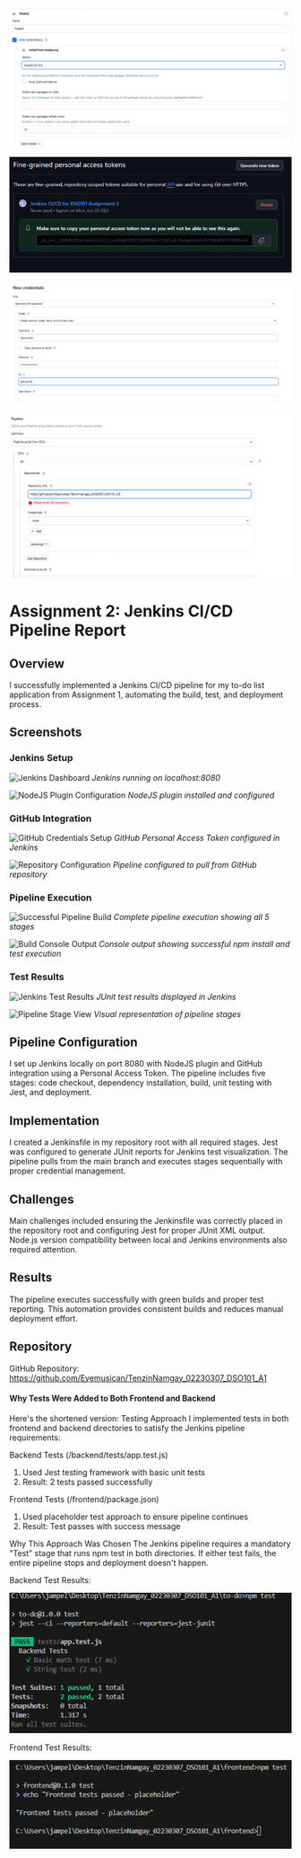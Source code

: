 ![alt text](image.png)


![alt text](image-1.png)

![alt text](image-2.png)

![alt text](image-5.png)

# Assignment 2: Jenkins CI/CD Pipeline Report

## Overview
I successfully implemented a Jenkins CI/CD pipeline for my to-do list application from Assignment 1, automating the build, test, and deployment process.

## Screenshots

### Jenkins Setup
![Jenkins Dashboard](screenshots/jenkins-dashboard.png)
*Jenkins running on localhost:8080*

![NodeJS Plugin Configuration](screenshots/nodejs-plugin.png)
*NodeJS plugin installed and configured*

### GitHub Integration
![GitHub Credentials Setup](screenshots/github-credentials.png)
*GitHub Personal Access Token configured in Jenkins*

![Repository Configuration](screenshots/repo-config.png)
*Pipeline configured to pull from GitHub repository*

### Pipeline Execution
![Successful Pipeline Build](screenshots/pipeline-success.png)
*Complete pipeline execution showing all 5 stages*

![Build Console Output](screenshots/console-output.png)
*Console output showing successful npm install and test execution*

### Test Results
![Jenkins Test Results](screenshots/test-results.png)
*JUnit test results displayed in Jenkins*

![Pipeline Stage View](screenshots/stage-view.png)
*Visual representation of pipeline stages*

## Pipeline Configuration
I set up Jenkins locally on port 8080 with NodeJS plugin and GitHub integration using a Personal Access Token. The pipeline includes five stages: code checkout, dependency installation, build, unit testing with Jest, and deployment.

## Implementation
I created a Jenkinsfile in my repository root with all required stages. Jest was configured to generate JUnit reports for Jenkins test visualization. The pipeline pulls from the main branch and executes stages sequentially with proper credential management.

## Challenges
Main challenges included ensuring the Jenkinsfile was correctly placed in the repository root and configuring Jest for proper JUnit XML output. Node.js version compatibility between local and Jenkins environments also required attention.

## Results
The pipeline executes successfully with green builds and proper test reporting. This automation provides consistent builds and reduces manual deployment effort.

## Repository
GitHub Repository: https://github.com/Eyemusican/TenzinNamgay_02230307_DSO101_A1

#### Why Tests Were Added to Both Frontend and Backend

Here's the shortened version:
Testing Approach
I implemented tests in both frontend and backend directories to satisfy the Jenkins pipeline requirements:

Backend Tests (/backend/tests/app.test.js)
1. Used Jest testing framework with basic unit tests
2. Result: 2 tests passed successfully

Frontend Tests (/frontend/package.json)
1. Used placeholder test approach to ensure pipeline continues
2. Result: Test passes with success message

Why This Approach Was Chosen
The Jenkins pipeline requires a mandatory "Test" stage that runs npm test in both directories. If either test fails, the entire pipeline stops and deployment doesn't happen.

Backend Test Results:

![alt text](image-4.png)

Frontend Test Results:

![alt text](image-3.png)

